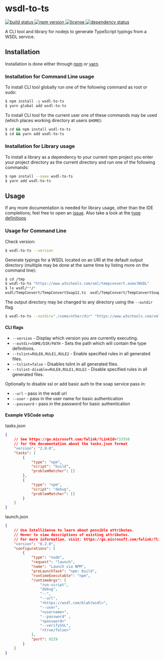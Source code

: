 # wsdl-to-ts

<a href="https://travis-ci.org/TimLuq/wsdl-to-ts">
    <img src="https://travis-ci.org/TimLuq/wsdl-to-ts.svg?branch=master"
         alt="build status" />
</a>
<a href="https://www.npmjs.com/package/wsdl-to-ts">
    <img src="https://img.shields.io/npm/v/wsdl-to-ts.svg"
         alt="npm version" />
</a>
<a href="https://github.com/TimLuq/wsdl-to-ts/blob/master/LICENSE">
    <img src="https://img.shields.io/npm/l/wsdl-to-ts.svg"
         alt="license" />
</a>
<a href="https://david-dm.org/TimLuq/wsdl-to-ts">
    <img src="https://david-dm.org/TimLuq/wsdl-to-ts/status.svg"
         alt="dependency status" />
</a>

A CLI tool and library for nodejs to generate TypeScript typings from a WSDL service.

## Installation
Installation is done either through [npm](https://npmjs.com) or [yarn](https://yarnpkg.com).

### Installation for Command Line usage

To install CLI tool globally run one of the following command as root or sudo:
```sh
$ npm install -g wsdl-to-ts
$ yarn global add wsdl-to-ts
```

To install CLI tool for the current user one of these commands may be used (which places working directory at users `$HOME`):
```sh
$ cd && npm install wsdl-to-ts
$ cd && yarn add wsdl-to-ts
```

### Installation for Library usage

To install a library as a dependency to your current npm project you enter your project directory as the current directory and run one of the following commands:
```sh
$ npm install --save wsdl-to-ts
$ yarn add wsdl-to-ts
```

## Usage

If any more documentation is needed for library usage, other than the IDE completions; feel free to open an [issue](https://github.com/TimLuq/wsdl-to-ts/issues). Also take a look at the [type definitions](https://github.com/TimLuq/wsdl-to-ts/blob/master/esm/wsdl-to-ts.d.ts)

### Usage for Command Line

Check version:
```sh
$ wsdl-to-ts --version
```

Generate typings for a WSDL located on an URI at the default output directory (multiple may be done at the same time by listing more on the command line):
```sh
$ cd /tmp
$ wsdl-to-ts "https://www.w3schools.com/xml/tempconvert.asmx?WSDL"
$ ls wsdl/**/*
wsdl/TempConvert/TempConvertSoap12.ts  wsdl/TempConvert/TempConvertSoap.ts
```

The output directory may be changed to any directory using the `--outdir` flag.
```sh
$ wsdl-to-ts --outdir="./some/other/dir" "https://www.w3schools.com/xml/tempconvert.asmx?WSDL"
```

#### CLI flags
* `--version` - Display which version you are currently executing.
* `--outdir=SOME/DIR/PATH` - Sets the path which will contain the type definitions.
* `--tslint=RULE0,RULE1,RULE2` - Enable specified rules in all generated files.
* `--tslint=false` - Disables tslint in all generated files.
* `--tslint-disable=RULE0,RULE1,RULE2` - Disable specified rules in all generated files.

Optionally to disable ssl or add basic auth to the soap service pass in:

* `--url` - pass in the wsdl url 
* `--user` - pass in the user name for basic authentication
* `--password` - pass in the password for basic authentication

#### Example VSCode setup

tasks.json
```json
{
    // See https://go.microsoft.com/fwlink/?LinkId=733558 
    // for the documentation about the tasks.json format
    "version": "2.0.0",
    "tasks": [
        {
            "type": "npm",
            "script": "build",
            "problemMatcher": []
        },
        {
            "type": "npm",
            "script": "debug",
            "problemMatcher": []
        }
    ]
}
```
launch.json
```json
{
    // Use IntelliSense to learn about possible attributes.
    // Hover to view descriptions of existing attributes.
    // For more information, visit: https://go.microsoft.com/fwlink/?linkid=830387
    "version": "0.2.0",
    "configurations": [
        {
            "type": "node",
            "request": "launch",
            "name": "Launch via NPM",
            "preLaunchTask": "npm: build",
            "runtimeExecutable": "npm",
            "runtimeArgs": [
                "run-script",
                "debug",
                "--",
                "--url",
                "<https://wsdl.com/blah?wsdl>",
                "--user",
                "<username>",
                "--password" ,
                "<password>"
                "--verifySSL",
                "<true/false>"
            ],
            "port": 9229
        }
    ]
}
```